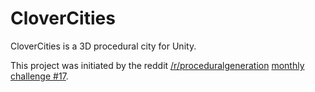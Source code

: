 # CloverCities
CloverCities is a 3D procedural city for Unity.

This project was initiated by the reddit [/r/proceduralgeneration](https://www.reddit.com/r/proceduralgeneration) [monthly challenge #17](https://www.reddit.com/r/proceduralgeneration/comments/63dsbn/monthly_challenge_17_april_2017_procedural/).
